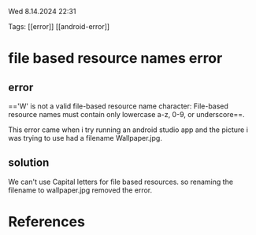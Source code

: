 
Wed 8.14.2024  22:31

Tags: [[error]] [[android-error]] 

# file based resource names error

## error
=='W' is not a valid file-based resource name character: File-based resource names must contain only lowercase a-z, 0-9, or underscore==.

This error came when i try running an android studio app and the picture i was trying to use had a filename Wallpaper.jpg. 
## solution
We can't use Capital letters for file based resources.
so renaming the filename to wallpaper.jpg removed the error.
# References